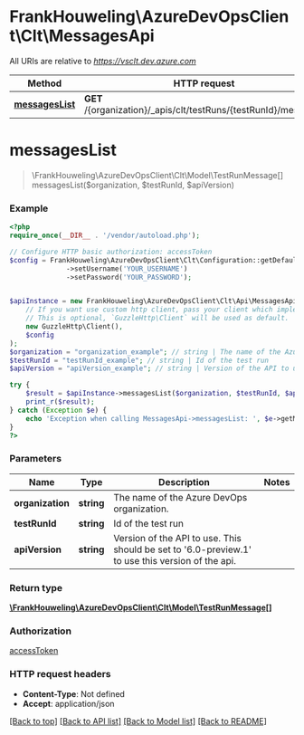 # FrankHouweling\AzureDevOpsClient\Clt\MessagesApi

All URIs are relative to *https://vsclt.dev.azure.com*

Method | HTTP request | Description
------------- | ------------- | -------------
[**messagesList**](MessagesApi.md#messagesList) | **GET** /{organization}/_apis/clt/testRuns/{testRunId}/messages | 


# **messagesList**
> \FrankHouweling\AzureDevOpsClient\Clt\Model\TestRunMessage[] messagesList($organization, $testRunId, $apiVersion)





### Example
```php
<?php
require_once(__DIR__ . '/vendor/autoload.php');

// Configure HTTP basic authorization: accessToken
$config = FrankHouweling\AzureDevOpsClient\Clt\Configuration::getDefaultConfiguration()
              ->setUsername('YOUR_USERNAME')
              ->setPassword('YOUR_PASSWORD');


$apiInstance = new FrankHouweling\AzureDevOpsClient\Clt\Api\MessagesApi(
    // If you want use custom http client, pass your client which implements `GuzzleHttp\ClientInterface`.
    // This is optional, `GuzzleHttp\Client` will be used as default.
    new GuzzleHttp\Client(),
    $config
);
$organization = "organization_example"; // string | The name of the Azure DevOps organization.
$testRunId = "testRunId_example"; // string | Id of the test run
$apiVersion = "apiVersion_example"; // string | Version of the API to use.  This should be set to '6.0-preview.1' to use this version of the api.

try {
    $result = $apiInstance->messagesList($organization, $testRunId, $apiVersion);
    print_r($result);
} catch (Exception $e) {
    echo 'Exception when calling MessagesApi->messagesList: ', $e->getMessage(), PHP_EOL;
}
?>
```

### Parameters

Name | Type | Description  | Notes
------------- | ------------- | ------------- | -------------
 **organization** | **string**| The name of the Azure DevOps organization. |
 **testRunId** | **string**| Id of the test run |
 **apiVersion** | **string**| Version of the API to use.  This should be set to &#39;6.0-preview.1&#39; to use this version of the api. |

### Return type

[**\FrankHouweling\AzureDevOpsClient\Clt\Model\TestRunMessage[]**](../Model/TestRunMessage.md)

### Authorization

[accessToken](../../README.md#accessToken)

### HTTP request headers

 - **Content-Type**: Not defined
 - **Accept**: application/json

[[Back to top]](#) [[Back to API list]](../../README.md#documentation-for-api-endpoints) [[Back to Model list]](../../README.md#documentation-for-models) [[Back to README]](../../README.md)

